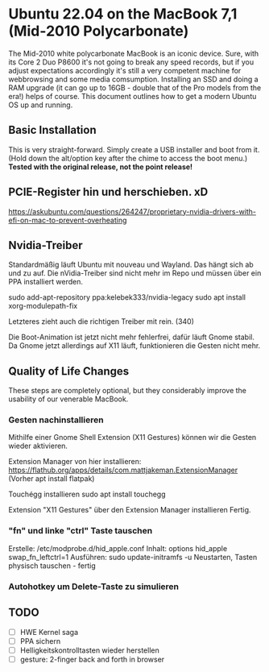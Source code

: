 # Ubuntu 22.04 on the MacBook 7,1 (Mid-2010 Polycarbonate)

The Mid-2010 white polycarbonate MacBook is an iconic device. Sure, with its Core 2 Duo P8600 it's not going to break any speed records, but if you adjust expectations accordingly it's still a very competent machine for webbrowsing and some media comsumption. Installing an SSD and doing a RAM upgrade (it can go up to 16GB - double that of the Pro models from the era!) helps of course. This document outlines how to get a modern Ubuntu OS up and running.
  
## Basic Installation 
This is very straight-forward. Simply create a USB installer and boot from it. (Hold down the alt/option key after the chime to access the boot menu.) 
**Tested with the original release, not the point release!**

## PCIE-Register hin und herschieben. xD
  https://askubuntu.com/questions/264247/proprietary-nvidia-drivers-with-efi-on-mac-to-prevent-overheating
  
## Nvidia-Treiber
  Standardmäßig läuft Ubuntu mit nouveau und Wayland. Das hängt sich ab und zu auf. 
  Die nVidia-Treiber sind nicht mehr im Repo und müssen über ein PPA installiert werden. 
  
  sudo add-apt-repository ppa:kelebek333/nvidia-legacy
  sudo apt install xorg-modulepath-fix
  
  Letzteres zieht auch die richtigen Treiber mit rein. (340)
  
  Die Boot-Animation ist jetzt nicht mehr fehlerfrei, dafür läuft Gnome stabil.
  Da Gnome jetzt allerdings auf X11 läuft, funktionieren die Gesten nicht mehr.
  
## Quality of Life Changes
These steps are completely optional, but they considerably improve the usability of our venerable MacBook.

### Gesten nachinstallieren
  Mithilfe einer Gnome Shell Extension (X11 Gestures) können wir die Gesten wieder aktivieren.
  
  Extension Manager von hier installieren:
  https://flathub.org/apps/details/com.mattjakeman.ExtensionManager
  (Vorher apt install flatpak)  
  
  Touchégg installieren
  sudo apt install touchegg
  
  Extension "X11 Gestures" über den Extension Manager installieren
  Fertig.
  
### "fn" und linke "ctrl" Taste tauschen
  Erstelle: /etc/modprobe.d/hid_apple.conf
  Inhalt: options hid_apple swap_fn_leftctrl=1
  Ausführen: sudo update-initramfs -u
  Neustarten, Tasten physisch tauschen - fertig

### Autohotkey um Delete-Taste zu simulieren

## TODO
- [ ] HWE Kernel saga
- [ ] PPA sichern 
- [ ] Helligkeitskontrolltasten wieder herstellen 
- [ ] gesture: 2-finger back and forth in browser
